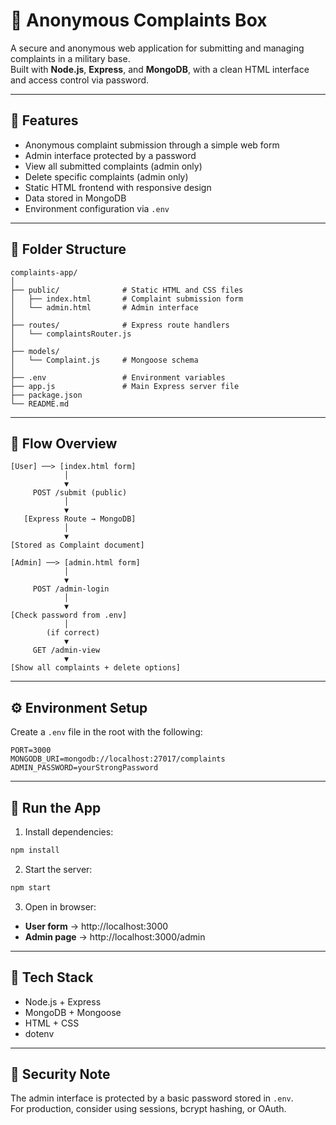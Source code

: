 # 📮 Anonymous Complaints Box

A secure and anonymous web application for submitting and managing complaints in a military base.  
Built with **Node.js**, **Express**, and **MongoDB**, with a clean HTML interface and access control via password.

---

## 🧠 Features

- Anonymous complaint submission through a simple web form
- Admin interface protected by a password
- View all submitted complaints (admin only)
- Delete specific complaints (admin only)
- Static HTML frontend with responsive design
- Data stored in MongoDB
- Environment configuration via `.env`

---

## 📁 Folder Structure

```
complaints-app/
│
├── public/              # Static HTML and CSS files
│   ├── index.html       # Complaint submission form
│   └── admin.html       # Admin interface
│
├── routes/              # Express route handlers
│   └── complaintsRouter.js
│
├── models/
│   └── Complaint.js     # Mongoose schema
│
├── .env                 # Environment variables
├── app.js               # Main Express server file
├── package.json
└── README.md
```

---

## 🔁 Flow Overview

```
[User] ──> [index.html form]
            │
            ▼
     POST /submit (public)
            │
            ▼
   [Express Route → MongoDB]
            │
            ▼
[Stored as Complaint document]

[Admin] ──> [admin.html form]
            │
            ▼
     POST /admin-login
            │
            ▼
[Check password from .env]
            │
        (if correct)
            ▼
     GET /admin-view
            ▼
[Show all complaints + delete options]
```

---

## ⚙️ Environment Setup

Create a `.env` file in the root with the following:

```env
PORT=3000
MONGODB_URI=mongodb://localhost:27017/complaints
ADMIN_PASSWORD=yourStrongPassword
```

---

## 🚀 Run the App

1. Install dependencies:

```bash
npm install
```

2. Start the server:

```bash
npm start
```

3. Open in browser:

- **User form** → http://localhost:3000
- **Admin page** → http://localhost:3000/admin

---

## 🧪 Tech Stack

- Node.js + Express
- MongoDB + Mongoose
- HTML + CSS
- dotenv

---

## 🔐 Security Note

The admin interface is protected by a basic password stored in `.env`.  
For production, consider using sessions, bcrypt hashing, or OAuth.
